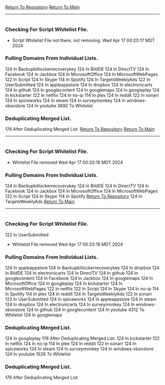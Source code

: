 [Return To Repository](https://github.com/DigitalWarrior/piholeparser/)
[Return To Main](https://github.com/DigitalWarrior/piholeparser/blob/master/RecentRunLogs/Mainlog.md)
____________________________________
# 
### Checking For Script Whitelist File.
* Script Whitelist File not there, not removing. Wed Apr 17 00:20:17 MDT 2024
### Pulling Domains From Individual Lists.
124 In Backupbitlockerrecoverykey
124 In BildDE
124 In DirectTV
124 In Facebook
124 In Jackbox
124 In MicrosoftOffice
124 In MicrosoftWebPages
122 In Script
124 In Skype
114 In Spotify
124 In TargetsWeeklyAds
122 In UserSubmitted
124 In appleappstore
124 In dropbox
124 In electronicarts
124 In github
124 In googlecontent
124 In googlemaps
124 In googleplay
124 In kickstarter
122 In netflix
124 In no-ip
114 In plex
124 In reddit
122 In sonarr
124 In spiceworks
124 In steam
124 In surveymonkey
124 In windows-xboxstore
124 In youtube
3692 To Whitelist
### Deduplicating Merged List.
176 After Deduplicating Merged List.
[Return To Repository](https://github.com/DigitalWarrior/piholeparser/)
[Return To Main](https://github.com/DigitalWarrior/piholeparser/blob/master/RecentRunLogs/Mainlog.md)
____________________________________
# 
### Checking For Script Whitelist File.
* Whitelist File removed Wed Apr 17 00:20:18 MDT 2024
### Pulling Domains From Individual Lists.
124 In Backupbitlockerrecoverykey
124 In BildDE
124 In DirectTV
124 In Facebook
124 In Jackbox
124 In MicrosoftOffice
124 In MicrosoftWebPages
122 In Script
124 In Skype
114 In Spotify
[Return To Repository](https://github.com/DigitalWarrior/piholeparser/)
124 In TargetsWeeklyAds
[Return To Main](https://github.com/DigitalWarrior/piholeparser/blob/master/RecentRunLogs/Mainlog.md)
____________________________________
# 
### Checking For Script Whitelist File.
122 In UserSubmitted
* Whitelist File removed Wed Apr 17 00:20:18 MDT 2024
### Pulling Domains From Individual Lists.
124 In appleappstore
124 In Backupbitlockerrecoverykey
124 In dropbox
124 In BildDE
124 In electronicarts
124 In DirectTV
124 In github
124 In googlecontent
124 In Facebook
124 In Jackbox
124 In googlemaps
124 In MicrosoftOffice
124 In googleplay
124 In kickstarter
124 In MicrosoftWebPages
122 In netflix
122 In Script
124 In Skype
124 In no-ip
114 In Spotify
114 In plex
124 In reddit
124 In TargetsWeeklyAds
122 In sonarr
122 In UserSubmitted
124 In spiceworks
124 In appleappstore
124 In steam
124 In dropbox
124 In electronicarts
124 In surveymonkey
124 In windows-xboxstore
124 In github
124 In googlecontent
124 In youtube
4312 To Whitelist
124 In googlemaps
### Deduplicating Merged List.
124 In googleplay
176 After Deduplicating Merged List.
124 In kickstarter
122 In netflix
124 In no-ip
114 In plex
124 In reddit
122 In sonarr
124 In spiceworks
124 In steam
124 In surveymonkey
124 In windows-xboxstore
124 In youtube
1526 To Whitelist
### Deduplicating Merged List.
176 After Deduplicating Merged List.
